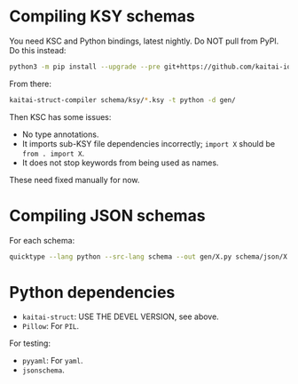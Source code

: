 # Compiling KSY schemas

You need KSC and Python bindings, latest nightly. Do NOT pull from PyPI. Do this instead:

```bash
python3 -m pip install --upgrade --pre git+https://github.com/kaitai-io/kaitai_struct_python_runtime.git
```

From there:

```bash
kaitai-struct-compiler schema/ksy/*.ksy -t python -d gen/
```

Then KSC has some issues:

* No type annotations.
* It imports sub-KSY file dependencies incorrectly; `import X` should be `from . import X`.
* It does not stop keywords from being used as names.

These need fixed manually for now.

# Compiling JSON schemas

For each schema:

```bash
quicktype --lang python --src-lang schema --out gen/X.py schema/json/X.yaml
```

# Python dependencies

* `kaitai-struct`: USE THE DEVEL VERSION, see above.
* `Pillow`: For `PIL`.

For testing:

* `pyyaml`: For `yaml`.
* `jsonschema`.
